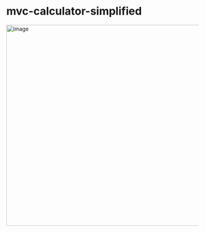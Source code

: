 # mvc-calculator-simplified

<img width="528" alt="image" src="https://user-images.githubusercontent.com/100999421/232739004-29e289e5-2cf0-4f19-bff5-b1211253bc67.png">

